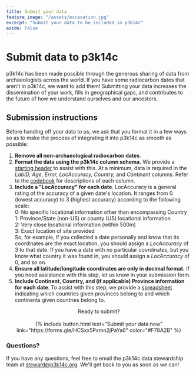 ```yaml
---
title: Submit your data
feature_image: "/assets/excavation.jpg"
excerpt: "Submit your data to be included in p3k14c"
aside: False
---
```


# Submit data to p3k14c
p3k14c has been made possible through the generous sharing of data from archaeologists
across the world. If you have some radiocarbon dates that aren't in p3k14c, we 
want to add them! Submitting your data increases the dissemination of your work, 
fills in geographical gaps, and contributes to the future of how we understand 
ourselves and our ancestors.

## Submission instructions

Before handing off your data to us, we ask that you format it in a few ways so 
as to make the process of integrating it into p3k14c as smooth as possible:

1. **Remove all non-archaeological radiocarbon dates**. 
2. **Format the data using the p3k14c column schema.** We provide a [starting 
header](/data/p3k14c_starting-header.csv) to assist with this. At a minimum, data is required in the
_LabID, Age, Error, LocAccuracy, Country,_ and _Continent_ columns. 
Refer to the [codebook](/codebook) for descriptions of each column. 
3. **Include a "LocAccuracy" for each date**. LocAccuracy is a general rating
of the accuracy of a given date's location. It ranges from 0 (lowest accuracy) 
to 3 (highest accuracy) according to the following scale: <br>
    0: No specific locational information other than encompassing Country<br>
    1: Province/State (non-US) or county (US) locational information<br>
    2: Very close locational information (within 500m)<br>
    3: Exact location of site provided <br>
    So, for example, if you collected a date personally and know that its 
    coordinates are the exact location, you should assign a _LocAccuracy_ of 3
    to that date. If you have a date with no particular coordinates, but you 
    know what country it was found in, you should assign a _LocAccuracy_ of 0, 
    and so on.
4. **Ensure all latitude/longitude coordinates are only in decimal format.**
    If you need assistance with this step, let us know in your submission form.
5. **Include Continent, Country, and (if applicable) Province information for each date**. 
    To assist with this step, we provide a [spreadsheet](/data/p3k14c_province-country-info.xlsx)
    indicating which countries given provinces belong to and which continents given countries belong to. 



<div style="text-align:center;">
Ready to submit? <br><br>
{% include button.html text="Submit your data now" link="https://forms.gle/HCSxx5Pxmn2jPaYa6" color="#F78A2B" %} </div>



### Questions?
If you have any questions, feel free to email the p3k14c data stewardship team
at [steward@p3k14c.org](mailto:steward@p3k14c.org). We'll get back to you as 
soon as we can!



